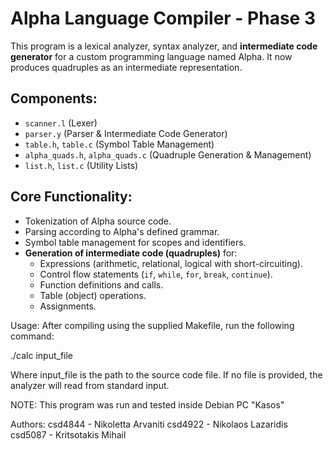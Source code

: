 # Alpha Language Compiler - Phase 3

This program is a lexical analyzer, syntax analyzer, and **intermediate code generator** for a custom programming language named Alpha. It now produces quadruples as an intermediate representation.

## Components:

*   `scanner.l` (Lexer)
*   `parser.y` (Parser & Intermediate Code Generator)
*   `table.h`, `table.c` (Symbol Table Management)
*   `alpha_quads.h`, `alpha_quads.c` (Quadruple Generation & Management)
*   `list.h`, `list.c` (Utility Lists)

## Core Functionality:

*   Tokenization of Alpha source code.
*   Parsing according to Alpha's defined grammar.
*   Symbol table management for scopes and identifiers.
*   **Generation of intermediate code (quadruples)** for:
    *   Expressions (arithmetic, relational, logical with short-circuiting).
    *   Control flow statements (`if`, `while`, `for`, `break`, `continue`).
    *   Function definitions and calls.
    *   Table (object) operations.
    *   Assignments.

Usage: After compiling using the supplied Makefile, run the following command:

./calc input_file

Where input_file is the path to the source code file. If no file is provided,
the analyzer will read from standard input.

NOTE: This program was run and tested inside Debian PC "Kasos" 

Authors:
csd4844 - Nikoletta Arvaniti
csd4922 - Nikolaos Lazaridis
csd5087 - Kritsotakis Mihail

